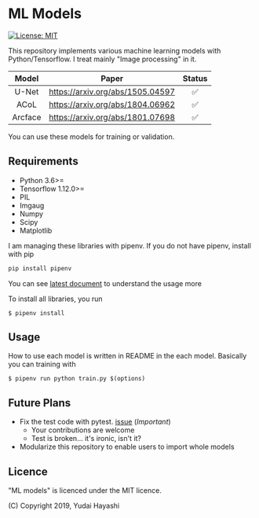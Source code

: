 # ML Models

[![License: MIT](https://img.shields.io/badge/License-MIT-yellow.svg)](https://opensource.org/licenses/MIT)

This repository implements various machine learning models with Python/Tensorflow. I treat mainly "Image processing" in it.

|  Model  |              Paper               |       Status       |
| :-----: | :------------------------------: | :----------------: |
|  U-Net  | https://arxiv.org/abs/1505.04597 | :white_check_mark: |
|  ACoL   | https://arxiv.org/abs/1804.06962 | :white_check_mark: |
| Arcface | https://arxiv.org/abs/1801.07698 | :white_check_mark: |

You can use these models for training or validation.

## Requirements

- Python 3.6>=
- Tensorflow 1.12.0>=
- PIL
- Imgaug
- Numpy
- Scipy
- Matplotlib

I am managing these libraries with pipenv. If you do not have pipenv, install with pip
```bash
pip install pipenv
```
You can see [latest document](https://docs.pipenv.org/en/latest/) to understand the usage more

To install all libraries, you run
```
$ pipenv install
```

## Usage

How to use each model is written in README in the each model. Basically you can training with

```
$ pipenv run python train.py $(options)
```

## Future Plans
- Fix the test code with pytest. [issue](https://github.com/Hayashi-Yudai/ML_models/issues/42) (*Important*)
    - Your contributions are welcome
    - Test is broken... it's ironic, isn't it?
- Modularize this repository to enable users to import whole models

## Licence

"ML models" is licenced under the MIT licence.

(C) Copyright 2019, Yudai Hayashi
